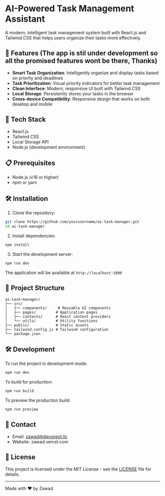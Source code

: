 # AI-Powered Task Management Assistant

A modern, intelligent task management system built with React.js and Tailwind CSS that helps users organize their tasks more effectively.

## 🌟 Features (The app is stil under development so all the promised features wont be there, Thanks)

- **Smart Task Organization**: Intelligently organize and display tasks based on priority and deadlines
- **Task Prioritization**: Visual priority indicators for better task management
- **Clean Interface**: Modern, responsive UI built with Tailwind CSS
- **Local Storage**: Persistently stores your tasks in the browser
- **Cross-device Compatibility**: Responsive design that works on both desktop and mobile

## 🚀 Tech Stack

- React.js
- Tailwind CSS
- Local Storage API
- Node.js (development environment)

## 📋 Prerequisites

- Node.js (v16 or higher)
- npm or yarn

## 🛠️ Installation

1. Clone the repository:
```bash
git clone https://github.com/yourusername/ai-task-manager.git
cd ai-task-manager
```

2. Install dependencies:
```bash
npm install
```

3. Start the development server:
```bash
npm run dev
```

The application will be available at `http://localhost:3000`

## 📁 Project Structure

```
ai-task-manager/
├── src/
│   ├── components/     # Reusable UI components
│   ├── pages/         # Application pages
│   ├── contexts/      # React context providers
│   └── utils/         # Utility functions
├── public/            # Static assets
├── tailwind.config.js # Tailwind configuration
└── package.json
```

## 🛠️ Development

To run the project in development mode:

```bash
npm run dev
```

To build for production:

```bash
npm run build
```

To preview the production build:

```bash
npm run preview
```

## 📧 Contact

- Email: zawad@devsnest.llc
- Website: zawad.vercel.com

## 📜 License

This project is licensed under the MIT License - see the [LICENSE](LICENSE) file for details.

---

Made with ❤️ by Zawad
